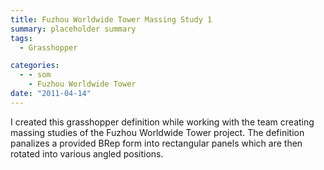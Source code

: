 ```yaml
---
title: Fuzhou Worldwide Tower Massing Study 1
summary: placeholder summary
tags:
  - Grasshopper

categories:
  - - som
    - Fuzhou Worldwide Tower
date: "2011-04-14"
---
```


I created this grasshopper definition while working with the team creating massing studies of the Fuzhou Worldwide Tower project. The definition panalizes a provided BRep form into rectangular panels which are then rotated into various angled positions.
